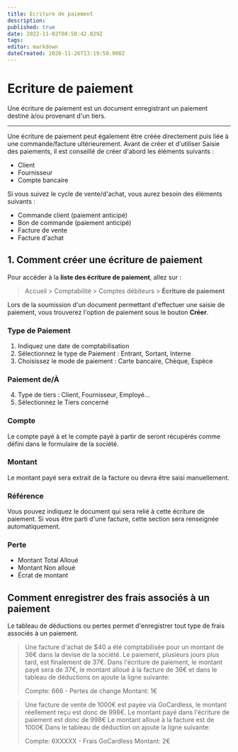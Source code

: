 ```yaml
---
title: Ecriture de paiement
description: 
published: true
date: 2022-11-02T08:58:42.829Z
tags: 
editor: markdown
dateCreated: 2020-11-26T13:19:50.908Z
---
```


# Ecriture de paiement

Une écriture de paiement est un document enregistrant un paiement destiné à/ou provenant d'un tiers.

---

Une écriture de paiement peut également être créée directement puis liée à une commande/facture ultérieurement. Avant de créer et d'utiliser Saisie des paiements, il est conseillé de créer d'abord les éléments suivants :

- Client
- Fournisseur
- Compte bancaire

Si vous suivez le cycle de vente/d'achat, vous aurez besoin des éléments suivants :

- Commande client (paiement anticipé)
- Bon de commande (paiement anticipé)
- Facture de vente
- Facture d'achat

## 1. Comment créer une écriture de paiement

Pour accéder à la **liste des écriture de paiement**, allez sur :

> Accueil > Comptabilité > Comptes débiteurs > **Écriture de paiement**

Lors de la soumission d'un document permettant d'effectuer une saisie de paiement, vous trouverez l'option de paiement sous le bouton **Créer**.

### Type de Paiement

1. Indiquez une date de comptabilisation
2. Sélectionnez le type de Paiement : Entrant, Sortant, Interne
3. Choisissez le mode de paiement : Carte bancaire, Chèque, Espèce

### Paiement de/À

4. Type de tiers : Client, Fournisseur, Employé...
5. Sélectionnez le Tiers concerné

### Compte

Le compte payé à et le compte payé à partir de seront récupérés comme défini dans le formulaire de la société.

### Montant

Le montant payé sera extrait de la facture ou devra être saisi manuellement.

### Référence

Vous pouvez indiquez le document qui sera relié à cette écriture de paiement. Si vous être parti d'une facture, cette section sera renseignée automatiquement.

### Perte

- Montant Total Alloué
- Montant Non alloué 
- Écrat de montant

## Comment enregistrer des frais associés à un paiement

Le tableau de déductions ou pertes permet d'enregistrer tout type de frais associés à un paiement.

> Une facture d'achat de $40 a été comptabilisée pour un montant de 36€ dans la devise de la société.
> Le paiement, plusieurs jours plus tard, est finalement de 37€.
> Dans l'écriture de paiement, le montant payé sera de 37€, le montant alloué à la facture de 36€ et dans le tableau de déductions on ajoute la ligne suivante:
> 
> Compte: 666 - Pertes de change
> Montant: 1€

> Une facture de vente de 1000€ est payée via GoCardless, le montant réellement reçu est donc de 998€.
> Le montant payé dans l'écriture de paiement est donc de 998€
> Le montant alloué à la facture est de 1000€
> Dans le tableau de déduction on ajoute la ligne suivante:
> 
> Compte: 6XXXXX - Frais GoCardless
> Montant: 2€
